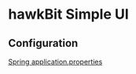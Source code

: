 # hawkBit Simple UI

## Configuration

[Spring application.properties](https://github.com/eclipse-hawkbit/hawkbit/blob/master/hawkbit-simple-ui/src/main/resources/application.properties)
